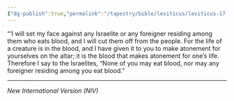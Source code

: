 ```yaml
---
{"dg-publish":true,"permalink":"/tapestry/bible/leviticus/leviticus-17-10-12/","title":"Leviticus 17:10-12","tags":["bible-verse","bible-verse"],"dgHomeLink":true,"dgShowLocalGraph":true,"dgEnableSearch":true}
---
```


“‘I will set my face against any Israelite or any foreigner residing among them who eats blood, and I will cut them off from the people. For the life of a creature is in the blood, and I have given it to you to make atonement for yourselves on the altar; it is the blood that makes atonement for one’s life. Therefore I say to the Israelites, “None of you may eat blood, nor may any foreigner residing among you eat blood.”

---
*New International Version (NIV)*
